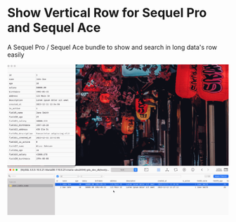 # Show Vertical Row for Sequel Pro and Sequel Ace

A Sequel Pro / Sequel Ace bundle to show and search in long data's row easily

![](https://github.com/spaarti/ShowVerticalRow-Sequel-bundle/blob/main/show-vertical.gif)
